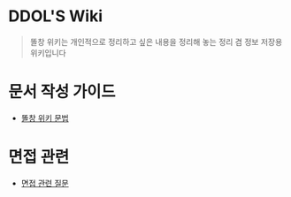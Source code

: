 <!-- TITLE: Home -->
<!-- SUBTITLE: 똘창의 위키 입니다 -->

# DDOL'S Wiki

> 똘창 위키는 개인적으로 정리하고 싶은 내용을 정리해 놓는 정리 겸 정보 저장용 위키입니다

# 문서 작성 가이드
- [똘창 위키 문법](/문서-작성법)
# 면접 관련
- [면접 관련 질문](/문서-면접관련)

